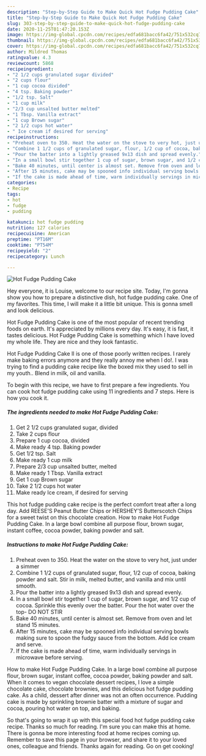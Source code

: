 ```yaml
---
description: "Step-by-Step Guide to Make Quick Hot Fudge Pudding Cake"
title: "Step-by-Step Guide to Make Quick Hot Fudge Pudding Cake"
slug: 303-step-by-step-guide-to-make-quick-hot-fudge-pudding-cake
date: 2020-11-25T01:47:20.153Z
image: https://img-global.cpcdn.com/recipes/edfa681bacc6fa42/751x532cq70/hot-fudge-pudding-cake-recipe-main-photo.jpg
thumbnail: https://img-global.cpcdn.com/recipes/edfa681bacc6fa42/751x532cq70/hot-fudge-pudding-cake-recipe-main-photo.jpg
cover: https://img-global.cpcdn.com/recipes/edfa681bacc6fa42/751x532cq70/hot-fudge-pudding-cake-recipe-main-photo.jpg
author: Mildred Thomas
ratingvalue: 4.3
reviewcount: 5868
recipeingredient:
- "2 1/2 cups granulated sugar divided"
- "2 cups flour"
- "1 cup cocoa divided"
- "4 tsp. Baking powder"
- "1/2 tsp. Salt"
- "1 cup milk"
- "2/3 cup unsalted butter melted"
- "1 Tbsp. Vanilla extract"
- "1 cup Brown sugar"
- "2 1/2 cups hot water"
- " Ice cream if desired for serving"
recipeinstructions:
- "Preheat oven to 350. Heat the water on the stove to very hot, just under a simmer"
- "Combine 1 1/2 cups of granulated sugar, flour, 1/2 cup of cocoa, baking powder and salt. Stir in milk, melted butter, and vanilla and mix until smooth."
- "Pour the batter into a lightly greased 9x13 dish and spread evenly."
- "In a small bowl stir together 1 cup of sugar, brown sugar, and 1/2 cup of cocoa. Sprinkle this evenly over the batter. Pour the hot water over the top- DO NOT STIR"
- "Bake 40 minutes, until center is almost set. Remove from oven and let stand 15 minutes."
- "After 15 minutes, cake may be spooned info individual serving bowls making sure to spoon the fudgy sauce from the bottom. Add ice cream and serve."
- "If the cake is made ahead of time, warm individually servings in microwave before serving."
categories:
- Recipe
tags:
- hot
- fudge
- pudding

katakunci: hot fudge pudding 
nutrition: 127 calories
recipecuisine: American
preptime: "PT16M"
cooktime: "PT54M"
recipeyield: "2"
recipecategory: Lunch

---
```



![Hot Fudge Pudding Cake](https://img-global.cpcdn.com/recipes/edfa681bacc6fa42/751x532cq70/hot-fudge-pudding-cake-recipe-main-photo.jpg)

Hey everyone, it is Louise, welcome to our recipe site. Today, I'm gonna show you how to prepare a distinctive dish, hot fudge pudding cake. One of my favorites. This time, I will make it a little bit unique. This is gonna smell and look delicious.

Hot Fudge Pudding Cake is one of the most popular of recent trending foods on earth. It's appreciated by millions every day. It's easy, it is fast, it tastes delicious. Hot Fudge Pudding Cake is something which I have loved my whole life. They are nice and they look fantastic.

Hot Fudge Pudding Cake II is one of those poorly written recipes. I rarely make baking errors anymore and they really annoy me when I do!. I was trying to find a pudding cake recipe like the boxed mix they used to sell in my youth.. Blend in milk, oil and vanilla.


To begin with this recipe, we have to first prepare a few ingredients. You can cook hot fudge pudding cake using 11 ingredients and 7 steps. Here is how you cook it.

<!--inarticleads1-->

##### The ingredients needed to make Hot Fudge Pudding Cake:

1. Get 2 1/2 cups granulated sugar, divided
1. Take 2 cups flour
1. Prepare 1 cup cocoa, divided
1. Make ready 4 tsp. Baking powder
1. Get 1/2 tsp. Salt
1. Make ready 1 cup milk
1. Prepare 2/3 cup unsalted butter, melted
1. Make ready 1 Tbsp. Vanilla extract
1. Get 1 cup Brown sugar
1. Take 2 1/2 cups hot water
1. Make ready  Ice cream, if desired for serving


This hot fudge pudding cake recipe is the perfect comfort treat after a long day. Add REESE&#39;S Peanut Butter Chips or HERSHEY&#39;S Butterscotch Chips for a sweet twist on this chocolate creation. How to make Hot Fudge Pudding Cake. In a large bowl combine all purpose flour, brown sugar, instant coffee, cocoa powder, baking powder and salt. 

<!--inarticleads2-->

##### Instructions to make Hot Fudge Pudding Cake:

1. Preheat oven to 350. Heat the water on the stove to very hot, just under a simmer
1. Combine 1 1/2 cups of granulated sugar, flour, 1/2 cup of cocoa, baking powder and salt. Stir in milk, melted butter, and vanilla and mix until smooth.
1. Pour the batter into a lightly greased 9x13 dish and spread evenly.
1. In a small bowl stir together 1 cup of sugar, brown sugar, and 1/2 cup of cocoa. Sprinkle this evenly over the batter. Pour the hot water over the top- DO NOT STIR
1. Bake 40 minutes, until center is almost set. Remove from oven and let stand 15 minutes.
1. After 15 minutes, cake may be spooned info individual serving bowls making sure to spoon the fudgy sauce from the bottom. Add ice cream and serve.
1. If the cake is made ahead of time, warm individually servings in microwave before serving.


How to make Hot Fudge Pudding Cake. In a large bowl combine all purpose flour, brown sugar, instant coffee, cocoa powder, baking powder and salt. When it comes to vegan chocolate dessert recipes, I love a simple chocolate cake, chocolate brownies, and this delicious hot fudge pudding cake. As a child, dessert after dinner was not an often occurrence. Pudding cake is made by sprinkling brownie batter with a mixture of sugar and cocoa, pouring hot water on top, and baking. 

So that's going to wrap it up with this special food hot fudge pudding cake recipe. Thanks so much for reading. I'm sure you can make this at home. There is gonna be more interesting food at home recipes coming up. Remember to save this page in your browser, and share it to your loved ones, colleague and friends. Thanks again for reading. Go on get cooking!
